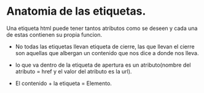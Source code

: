 # Anatomia de las etiquetas.

Una etiqueta html puede tener tantos atributos como se deseen y cada una de estas contienen su propia funcion.

* No todas las etiquetas llevan etiqueta de cierre, las que llevan el cierre son aquellas que albergan un contenido que nos dice a donde nos lleva.

* lo que va dentro de la etiqueta de apertura es un atributo(nombre del atributo = href y el valor del atributo es la url).

* El contenido + la etiqueta = Elemento.